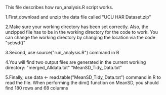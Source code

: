 This file describes how run_analysis.R script works.

1.First,download and unzip the data file called "UCU HAR Dataset.zip"

2.Make sure your working directory has been set correctly. Also, the unzipped file has to be in
the working directory for the code to work. You can change the working directory by changing 
the location via the code "setwd()"

3.Second, use source("run_analysis.R") command in R

4.You will find two output files are generated in the current working directory:
"merged_Alldata.txt"
"MeanSD_Tidy_Data.txt"

5.Finally, use data <- read.table("MeanSD_Tidy_Data.txt") command in R to read the file. 
 When performing the dim() function on MeanSD, you should find 180 rows and 68 columns
